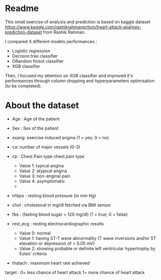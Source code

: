 # Readme

This small exercise of analysis and prediction is based on kaggle dataset https://www.kaggle.com/rashikrahmanpritom/heart-attack-analysis-prediction-dataset from Rashik Rahman.

I compared 4 different models performances : 

- Logistic regression 
- Decision tree classifier 
- DRandom forest classifier 
- XGB classifier

Then, I focused my attention on XGB classifier and improved it's performances through column dropping and hyperparameters optimisation (to be completed).

# About the dataset

- Age : Age of the patient

- Sex : Sex of the patient

- exang: exercise induced angina (1 = yes; 0 = no)

- ca: number of major vessels (0-3)

- cp : Chest Pain type chest pain type

  - Value 1: typical angina
  - Value 2: atypical angina
  - Value 3: non-anginal pain
  - Value 4: asymptomatic
  - 
- trtbps : resting blood pressure (in mm Hg)

- chol : cholestoral in mg/dl fetched via BMI sensor

- fbs : (fasting blood sugar > 120 mg/dl) (1 = true; 0 = false)

- rest_ecg : resting electrocardiographic results

  - Value 0: normal
  - Value 1: having ST-T wave abnormality (T wave inversions and/or ST elevation or depression of > 0.05 mV)
  - Value 2: showing probable or definite left ventricular hypertrophy by Estes' criteria

- thalach : maximum heart rate achieved

target : 0= less chance of heart attack 1= more chance of heart attack
